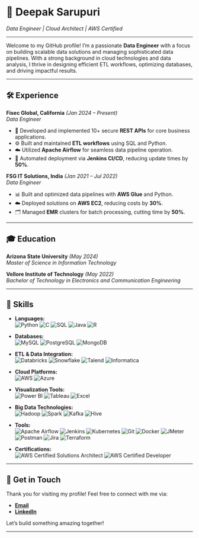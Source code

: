 # 🌟 **Deepak Sarupuri**  
*Data Engineer | Cloud Architect | AWS Certified*

---

Welcome to my GitHub profile! I’m a passionate **Data Engineer** with a focus on building scalable data solutions and managing sophisticated data pipelines. With a strong background in cloud technologies and data analysis, I thrive in designing efficient ETL workflows, optimizing databases, and driving impactful results.

---

## 🛠️ **Experience**

**Fisec Global, California** *(Jan 2024 – Present)*  
*Data Engineer*  
- 🚀 Developed and implemented 10+ secure **REST APIs** for core business applications.
- ⚙️ Built and maintained **ETL workflows** using SQL and Python.
- ☁️ Utilized **Apache Airflow** for seamless data pipeline operation.
- 🔄 Automated deployment via **Jenkins CI/CD**, reducing update times by **50%**.

**FSG IT Solutions, India** *(Jan 2021 – Jul 2022)*  
*Data Engineer*  
- 📊 Built and optimized data pipelines with **AWS Glue** and Python.
- ☁️ Deployed solutions on **AWS EC2**, reducing costs by **30%**.
- 🗂️ Managed **EMR** clusters for batch processing, cutting time by **50%**.

---

## 🎓 **Education**

**Arizona State University** *(May 2024)*  
*Master of Science in Information Technology*  

**Vellore Institute of Technology** *(May 2022)*  
*Bachelor of Technology in Electronics and Communication Engineering*  

---

## 🔧 **Skills**

- **Languages:**  
  ![Python](https://img.shields.io/badge/Python-3776AB?style=flat&logo=python&logoColor=white) 
  ![C](https://img.shields.io/badge/C-00599C?style=flat&logo=c&logoColor=white) 
  ![SQL](https://img.shields.io/badge/SQL-4479A1?style=flat&logo=sqlite&logoColor=white) 
  ![Java](https://img.shields.io/badge/Java-007396?style=flat&logo=java&logoColor=white) 
  ![R](https://img.shields.io/badge/R-276DC3?style=flat&logo=r&logoColor=white) 

- **Databases:**  
  ![MySQL](https://img.shields.io/badge/MySQL-4479A1?style=flat&logo=mysql&logoColor=white) 
  ![PostgreSQL](https://img.shields.io/badge/PostgreSQL-4169E1?style=flat&logo=postgresql&logoColor=white) 
  ![MongoDB](https://img.shields.io/badge/MongoDB-47A248?style=flat&logo=mongodb&logoColor=white) 

- **ETL & Data Integration:**  
  ![Databricks](https://img.shields.io/badge/Databricks-FC4C02?style=flat&logo=databricks&logoColor=white) 
  ![Snowflake](https://img.shields.io/badge/Snowflake-0C3E6C?style=flat&logo=snowflake&logoColor=white) 
  ![Talend](https://img.shields.io/badge/Talend-0095D5?style=flat&logo=talend&logoColor=white) 
  ![Informatica](https://img.shields.io/badge/Informatica-FF4F00?style=flat&logo=informatica&logoColor=white) 

- **Cloud Platforms:**  
  ![AWS](https://img.shields.io/badge/AWS-232F3E?style=flat&logo=amazonaws&logoColor=white) 
  ![Azure](https://img.shields.io/badge/Azure-0078D4?style=flat&logo=microsoft-azure&logoColor=white) 

- **Visualization Tools:**  
  ![Power BI](https://img.shields.io/badge/Power%20BI-F2C811?style=flat&logo=power-bi&logoColor=black) 
  ![Tableau](https://img.shields.io/badge/Tableau-E97627?style=flat&logo=tableau&logoColor=white) 
  ![Excel](https://img.shields.io/badge/Microsoft%20Excel-217346?style=flat&logo=microsoft-excel&logoColor=white) 

- **Big Data Technologies:**  
  ![Hadoop](https://img.shields.io/badge/Hadoop-66CCFF?style=flat&logo=apache-hadoop&logoColor=black) 
  ![Spark](https://img.shields.io/badge/Spark-E25A1C?style=flat&logo=apache-spark&logoColor=white) 
  ![Kafka](https://img.shields.io/badge/Kafka-231F20?style=flat&logo=apache-kafka&logoColor=white) 
  ![Hive](https://img.shields.io/badge/Hive-FDEE21?style=flat&logo=apache-hive&logoColor=black) 

- **Tools:**  
  ![Apache Airflow](https://img.shields.io/badge/Apache%20Airflow-017CEE?style=flat&logo=apache-airflow&logoColor=white) 
  ![Jenkins](https://img.shields.io/badge/Jenkins-D24939?style=flat&logo=jenkins&logoColor=white) 
  ![Kubernetes](https://img.shields.io/badge/Kubernetes-326CE5?style=flat&logo=kubernetes&logoColor=white) 
  ![Git](https://img.shields.io/badge/Git-F05032?style=flat&logo=git&logoColor=white) 
  ![Docker](https://img.shields.io/badge/Docker-2496ED?style=flat&logo=docker&logoColor=white) 
  ![JMeter](https://img.shields.io/badge/JMeter-D22128?style=flat&logo=apache-jmeter&logoColor=white) 
  ![Postman](https://img.shields.io/badge/Postman-FF6C37?style=flat&logo=postman&logoColor=white) 
  ![Jira](https://img.shields.io/badge/Jira-0052CC?style=flat&logo=jira&logoColor=white) 
  ![Terraform](https://img.shields.io/badge/Terraform-623CE4?style=flat&logo=terraform&logoColor=white) 

- **Certifications:**  
  ![AWS Certified Solutions Architect](https://img.shields.io/badge/AWS%20Certified-Solutions%20Architect%20Associate-232F3E?style=flat&logo=amazon-aws&logoColor=white) 
  ![AWS Certified Developer](https://img.shields.io/badge/AWS%20Certified-Developer%20Associate-232F3E?style=flat&logo=amazon-aws&logoColor=white) 

---

## 🚀 **Get in Touch**

Thank you for visiting my profile! Feel free to connect with me via:

- **[Email](mailto:deepaksde24@gmail.com)**
- **[LinkedIn](https://www.linkedin.com/in/deepak-sarupuri/)**

Let’s build something amazing together!

---

